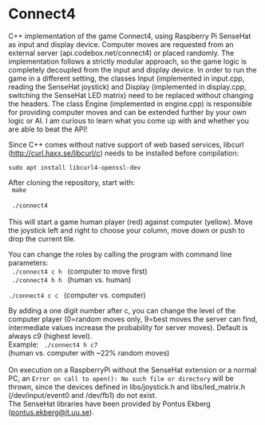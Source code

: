 # Connect4
C++ implementation of the game Connect4, using Raspberry Pi SenseHat as input and display device. Computer moves are requested from an external server (api.codebox.net/connect4) or placed randomly.
The implementation follows a strictly modular approach, so the game logic is completely decoupled from the input and display device. In order to run the game in a different setting, the classes Input (implemented in input.cpp, reading the SenseHat joystick) and Display (implemented in display.cpp, switching the SenseHat LED matrix) need to be replaced without changing the headers.
The class Engine (implemented in engine.cpp) is responsible for providing computer moves and can be extended further by your own logic or AI. I am curious to learn what you come up with and whether you are able to beat the API!

Since C++ comes without native support of web based services, libcurl (http://curl.haxx.se/libcurl/c) needs to be installed before compilation:

<code>sudo apt install libcurl4-openssl-dev</code>

After cloning the repository, start with:
<br><code>
make
</code><br><code>
./connect4
</code><br><br>
This will start a game human player (red) against computer (yellow).
Move the joystick left and right to choose your column, move down or push to drop the current tile.

You can change the roles by calling the program with command line parameters:<br>
<code>
./connect4 c h
</code> (computer to move first)<br>
<code>
./connect4 h h
</code> (human vs. human)<br>
<code>
./connect4 c c
</code> (computer vs. computer)<br>

By adding a one digit number after c, you can change the level of the computer player (0=random moves only, 9=best moves the server can find, intermediate values increase the probability for server moves). Default is always c9 (highest level).<br>
Example:
<code>
  ./connect4 h c7
</code> (human vs. computer with ~22% random moves)
<br><br>
On execution on a RaspberryPi without the SenseHat extension or a normal PC, an
<code>Error on call to open(): No such file or directory</code>
will be thrown, since the devices defined in libs/joystick.h and libs/led_matrix.h (/dev/input/event0 and /dev/fb1) do not exist.<br>
The SenseHat libraries have been provided by Pontus Ekberg (pontus.ekberg@it.uu.se).
